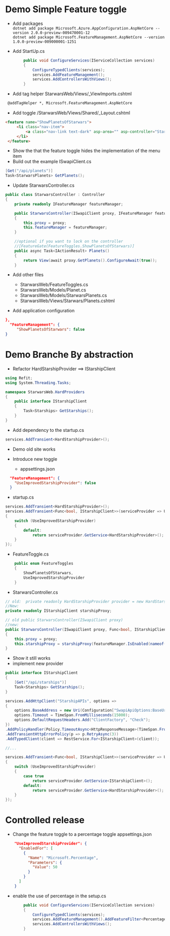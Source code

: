 # Demo Simple Feature toggle

- Add packages  
`dotnet add package Microsoft.Azure.AppConfiguration.AspNetCore --version 2.0.0-preview-009470001-12`  
`dotnet add package Microsoft.FeatureManagement.AspNetCore --version 1.0.0-preview-009000001-1251`

- Add StartUp.cs

``` c#
        public void ConfigureServices(IServiceCollection services)
        {
            ConfigureTypedClients(services);
            services.AddFeatureManagement();
            services.AddControllersWithViews();
        }
```

- Add tag helper StarwarsWeb/Views/_ViewImports.cshtml

``` html
 @addTagHelper *, Microsoft.FeatureManagement.AspNetCore
```

- Add toggle /StarwarsWeb/Views/Shared/_Layout.cshtml

``` html
<feature name="ShowPlanetsOfStarwars">
     <li class="nav-item">
         <a class="nav-link text-dark" asp-area="" asp-controller="Starwars" asp-action="Planets">Planets</a>
     </li>
 </feature>
 ```

- Show the that the feature toggle hides the implementation of the menu item
- Build out the example ISwapiClient.cs

``` c#
[Get("/api/planets")]
Task<StarwarsPlanets> GetPlanets();
```

- Update StarwarsController.cs

``` c#
public class StarwarsController : Controller
{
    private readonly IFeatureManager featureManager;

    public StarwarsController(ISwapiClient proxy, IFeatureManager featureManager)
    {
        this.proxy = proxy;
        this.featureManager = featureManager;
    }

    //optional if you want to lock on the controller
    //[FeatureGate(FeatureToggles.ShowPlanetsOfStarwars)]
    public async Task<IActionResult> Planets()
    {
        return View(await proxy.GetPlanets().ConfigureAwait(true));
    }

```

- Add other files
  -  StarwarsWeb/FeatureToggles.cs
  -  StarwarsWeb/Models/Planet.cs
  -  StarwarsWeb/Models/StarwarsPlanets.cs
  -  StarwarsWeb/Views/Starwars/Planets.cshtml

- Add application configuration  

``` json
},
  "FeatureManagement": {
     "ShowPlanetsOfStarwars": false
}
```

# Demo Branche By abstraction
- Refactor HardStarshipProvider ==> IStarshipClient

``` c#
using Refit;
using System.Threading.Tasks;

namespace StarwarsWeb.HardProviders
{
    public interface IStarshipClient
    {
        Task<Starships> GetStarships();
    }
}
```

- Add dependency to the startup.cs

``` c#
services.AddTransient<HardStarshipProvider>();
```

- Demo old site works

- Introduce new toggle
  - appsettings.json

``` json
  "FeatureManagement": {
    "UseImprovedStarshipProvider": false
  }
```
  - startup.cs

``` c#
services.AddTransient<HardStarshipProvider>();
services.AddTransient<Func<bool, IStarshipClient>>(serviceProvider => UseImprovedStarshipProvider =>
{
    switch (UseImprovedStarshipProvider)
    {
        default:
            return serviceProvider.GetService<HardStarshipProvider>();
    }
});
```
 -  FeatureToggle.cs

``` c#
    public enum FeatureToggles
    {
        ShowPlanetsOfStarwars,
        UseImprovedStarshipProvider
    }
```

 -  StarwarsController.cs

``` c#
// old:  private readonly HardStarshipProvider provider = new HardStarshipProvider();
//New:
private readonly IStarshipClient starshipProxy;

// old public StarwarsController(ISwapiClient proxy)
//new:
public StarwarsController(ISwapiClient proxy, Func<bool, IStarshipClient> starshipProxy, IFeatureManager featureManager)
{
    this.proxy = proxy;
    this.starshipProxy = starshipProxy(featureManager.IsEnabled(nameof(FeatureToggles.ShowPlanetsOfStarwars)));
}
```

- Show it still works
- implement new provider

```c# IStarshipClient.cs
public interface IStarshipClient
{
    [Get("/api/starships")]
    Task<Starships> GetStarships();
}
```

```c# Startup.cs
services.AddHttpClient("StarshipAPIs", options =>
{
    options.BaseAddress = new Uri(Configuration["SwapiApiOptions:BaseUrl"]);
    options.Timeout = TimeSpan.FromMilliseconds(15000);
    options.DefaultRequestHeaders.Add("ClientFactory", "Check");
})
.AddPolicyHandler(Policy.TimeoutAsync<HttpResponseMessage>(TimeSpan.FromMilliseconds(5000)))
.AddTransientHttpErrorPolicy(p => p.RetryAsync(3))
.AddTypedClient(client => RestService.For<IStarshipClient>(client));

//...

services.AddTransient<Func<bool, IStarshipClient>>(serviceProvider => UseImprovedStarshipProvider =>
{
    switch (UseImprovedStarshipProvider)
    {
        case true
            return serviceProvider.GetService<IStarshipClient>();
        default:
            return serviceProvider.GetService<HardStarshipProvider>();
    }
});
```

# Controlled release

- Change the feature toggle to a percentage toggle appsettings.json

```json
    "UseImprovedStarshipProvider": {
      "EnabledFor": [
        {
          "Name": "Microsoft.Percentage",
          "Parameters": {
            "Value": 50
          }
        }
      ]
    }
```

- enable the use of percentage in the setup.cs

``` c#
        public void ConfigureServices(IServiceCollection services)
        {
            ConfigureTypedClients(services);
            services.AddFeatureManagement().AddFeatureFilter<PercentageFilter>();
            services.AddControllersWithViews();
        }
```
